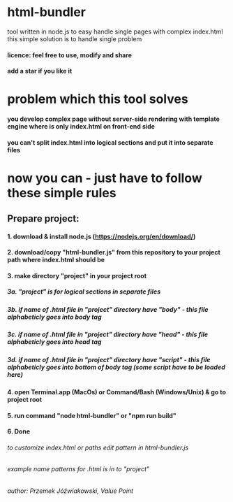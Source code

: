 # html-bundler
tool written in node.js to easy handle single pages with complex index.html
this simple solution is to handle single problem

#### licence: feel free to use, modify and share
#### add a star if you like it

# problem which this tool solves
#### you develop complex page without server-side rendering with template engine where is only index.html on front-end side
#### you can't split index.html into logical sections and put it into separate files

# now you can - just have to follow these simple rules

## Prepare project:
#### 1. download & install node.js (https://nodejs.org/en/download/)
#### 2. download/copy "html-bundler.js" from this repository to your project path where index.html should be
#### 3. make directory "project" in your project root
##### 3a. "project" is for logical sections in separate files
##### 3b. if name of .html file in "project" directory have "body" - this file alphabeticly goes into body tag
##### 3c. if name of .html file in "project" directory have "head" - this file alphabeticly goes into head tag
##### 3d. if name of .html file in "project" directory have "script" - this file alphabeticly goes into bottom of body tag (some script have to be loaded here)
#### 4. open Terminal.app (MacOs) or Command/Bash (Windows/Unix) & go to project root
#### 5. run command "node html-bundler" or "npm run build"
#### 6. Done

###### to customize index.html or paths edit pattern in html-bundler.js
###### example name patterns for .html is in to "project" 


###### author: Przemek Jóźwiakowski, Value Point

